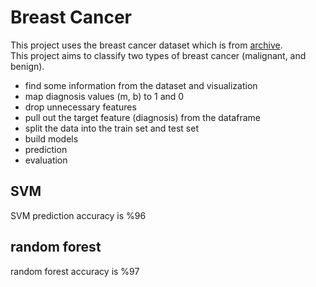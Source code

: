 # Breast Cancer

This project uses the breast cancer dataset which is from [archive](https://goo.gl/U2Uwz2).<br>
This project aims to classify two types of breast cancer (malignant, and benign).
- find some information from the dataset and visualization
- map diagnosis values (m, b) to 1 and 0
- drop unnecessary  features
- pull out the target feature (diagnosis) from the dataframe
- split the data into the train set and test set
- build models
- prediction
- evaluation

## SVM

SVM prediction accuracy is %96

## random forest

random forest accuracy is %97
